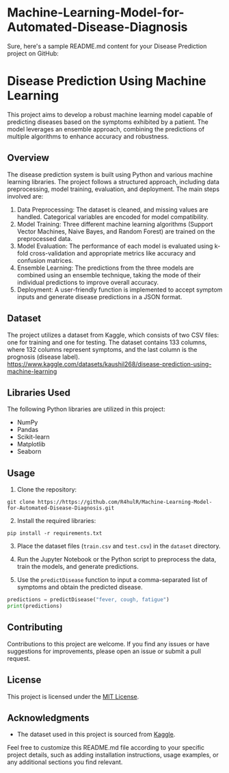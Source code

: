 # Machine-Learning-Model-for-Automated-Disease-Diagnosis
Sure, here's a sample README.md content for your Disease Prediction project on GitHub:

# Disease Prediction Using Machine Learning

This project aims to develop a robust machine learning model capable of predicting diseases based on the symptoms exhibited by a patient. The model leverages an ensemble approach, combining the predictions of multiple algorithms to enhance accuracy and robustness.

## Overview

The disease prediction system is built using Python and various machine learning libraries. The project follows a structured approach, including data preprocessing, model training, evaluation, and deployment. The main steps involved are:

1. Data Preprocessing: The dataset is cleaned, and missing values are handled. Categorical variables are encoded for model compatibility.
2. Model Training: Three different machine learning algorithms (Support Vector Machines, Naive Bayes, and Random Forest) are trained on the preprocessed data.
3. Model Evaluation: The performance of each model is evaluated using k-fold cross-validation and appropriate metrics like accuracy and confusion matrices.
4. Ensemble Learning: The predictions from the three models are combined using an ensemble technique, taking the mode of their individual predictions to improve overall accuracy.
5. Deployment: A user-friendly function is implemented to accept symptom inputs and generate disease predictions in a JSON format.

## Dataset

The project utilizes a dataset from Kaggle, which consists of two CSV files: one for training and one for testing. The dataset contains 133 columns, where 132 columns represent symptoms, and the last column is the prognosis (disease label). https://www.kaggle.com/datasets/kaushil268/disease-prediction-using-machine-learning

## Libraries Used

The following Python libraries are utilized in this project:

- NumPy
- Pandas
- Scikit-learn
- Matplotlib
- Seaborn

## Usage

1. Clone the repository:

```
git clone https://https://github.com/R4hulR/Machine-Learning-Model-for-Automated-Disease-Diagnosis.git
```

2. Install the required libraries:

```
pip install -r requirements.txt
```

3. Place the dataset files (`train.csv` and `test.csv`) in the `dataset` directory.

4. Run the Jupyter Notebook or the Python script to preprocess the data, train the models, and generate predictions.

5. Use the `predictDisease` function to input a comma-separated list of symptoms and obtain the predicted disease.

```python
predictions = predictDisease("fever, cough, fatigue")
print(predictions)
```

## Contributing

Contributions to this project are welcome. If you find any issues or have suggestions for improvements, please open an issue or submit a pull request.

## License

This project is licensed under the [MIT License](LICENSE).

## Acknowledgments

- The dataset used in this project is sourced from [Kaggle](https://www.kaggle.com/dataset-link).


Feel free to customize this README.md file according to your specific project details, such as adding installation instructions, usage examples, or any additional sections you find relevant.
